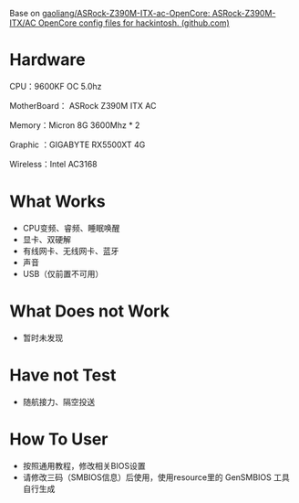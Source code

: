 Base on [gaoliang/ASRock-Z390M-ITX-ac-OpenCore: ASRock-Z390M-ITX/AC OpenCore config files for hackintosh. (github.com)](https://github.com/gaoliang/ASRock-Z390M-ITX-ac-OpenCore) 

# Hardware

CPU：9600KF OC 5.0hz

MotherBoard： ASRock Z390M ITX AC

Memory：Micron 8G 3600Mhz * 2

Graphic ：GIGABYTE RX5500XT 4G

Wireless：Intel AC3168

# What Works

- CPU变频、睿频、睡眠唤醒
- 显卡、双硬解
- 有线网卡、无线网卡、蓝牙
- 声音
- USB（仅前置不可用）

# What Does not Work

- 暂时未发现

# Have not Test 

- 随航接力、隔空投送

# How To User

- 按照通用教程，修改相关BIOS设置
- 请修改三码（SMBIOS信息）后使用，使用resource里的 GenSMBIOS 工具自行生成